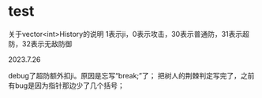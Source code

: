 # test

关于vector\<int>History的说明
1表示ji，0表示攻击，30表示普通防，31表示超防，32表示无敌防御

2023.7.26

debug了超防额外扣ji。原因是忘写“break;”了；
把树人的荆棘判定写完了，之前有bug是因为指针那边少了几个括号；
